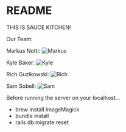# README

THIS IS SAUCE KITCHEN!

Our Team:

Markus Notti:
![Markus](https://github.com/scalableinternetservices/sauce-kitchen/tree/master/app/assets/images/markusProfile.jpg?raw=true)

Kyle Baker:
![Kyle](https://github.com/scalableinternetservices/sauce-kitchen/tree/master/app/assets/images/kyleProfile.jpg?raw=true)

Rich Guzikowski:
![Rich](http://creepbay.com/wp-content/uploads/2015/11/Poop-Monster.jpg)

Sam Sobell:
![Sam](/tree/master/app/assets/images/samProfile.jpg?raw=true)

Before running the server on your localhost...
* brew install ImageMagick
* bundle install
* rails db:migrate:reset
